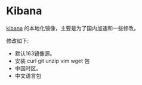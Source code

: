 # Kibana

[kibana](https://github.com/elastic/elasticsearch-docker) 的本地化镜像，主要是为了国内加速和一些修改。

修改如下:

* 默认163镜像源。
* 安装 curl git unzip vim wget 包
* 中国时区。
* 中文语言包
